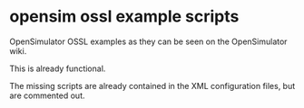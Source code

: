 # opensim ossl example scripts

OpenSimulator OSSL examples as they can be seen on the OpenSimulator wiki.

This is already functional.

The missing scripts are already contained in the XML configuration files, but are commented out.
